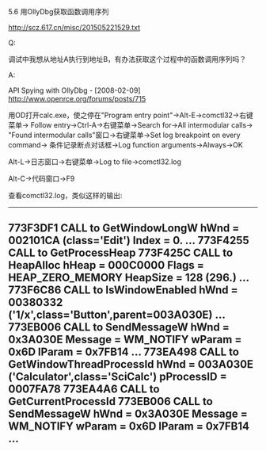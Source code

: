 5.6 用OllyDbg获取函数调用序列

http://scz.617.cn/misc/201505221529.txt

Q:

调试中我想从地址A执行到地址B，有办法获取这个过程中的函数调用序列吗？

A:

API Spying with OllyDbg - [2008-02-09]
http://www.openrce.org/forums/posts/715

用OD打开calc.exe，使之停在"Program entry point"->Alt-E->comctl32->右键菜单->
Follow entry->Ctrl-A->右键菜单->Search for->All intermodular calls->
"Found intermodular calls"窗口->右键菜单->Set log breakpoint on every command->
条件记录断点对话框->Log function arguments->Always->OK

Alt-L->日志窗口->右键菜单->Log to file->comctl32.log

Alt-C->代码窗口->F9

查看comctl32.log，类似这样的输出:

--------------------------------------------------------------------------
773F3DF1  CALL to GetWindowLongW
            hWnd = 002101CA (class='Edit')
            Index = 0.
...
773F4255  CALL to GetProcessHeap
773F425C  CALL to HeapAlloc
            hHeap = 000C0000
            Flags = HEAP_ZERO_MEMORY
            HeapSize = 128 (296.)
...
773F6C86  CALL to IsWindowEnabled
            hWnd = 00380332 ('1/x',class='Button',parent=003A030E)
...
773EB006  CALL to SendMessageW
            hWnd = 0x3A030E
            Message = WM_NOTIFY
            wParam = 0x6D
            lParam = 0x7FB14
...
773EA498  CALL to GetWindowThreadProcessId
            hWnd = 003A030E ('Calculator',class='SciCalc')
            pProcessID = 0007FA78
773EA4A6  CALL to GetCurrentProcessId
773EB006  CALL to SendMessageW
            hWnd = 0x3A030E
            Message = WM_NOTIFY
            wParam = 0x6D
            lParam = 0x7FB14
...
--------------------------------------------------------------------------